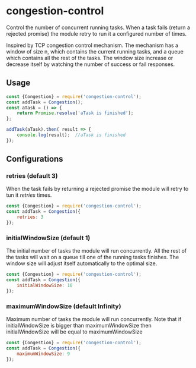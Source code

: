 # congestion-control
Control the number of concurrent running tasks. When a task fails (return a rejected promise) the module retry to run it a configured number of times.


Inspired by TCP congestion control mechanism. The mechanism has a window of size n, which contains the current running tasks, and a queue which contains all the rest of the tasks. The window size increase or decrease itself by watching the number of success or fail responses.   


## Usage
```js
const {Congestion} = require('congestion-control');
const addTask = Congestion();
const aTask = () => {
    return Promise.resolve('aTask is finished');
};

addTask(aTask).then( result => {
    console.log(result);  //aTask is finished
});
```

## Configurations
### retries (default 3)
When the task fails by returning a rejected promise the module will retry to tun it *retries* times. 
```js
const {Congestion} = require('congestion-control');
const addTask = Congestion({
    retries: 3
});
```

### initialWindowSize (default 1)
The initial number of tasks the module will run concurrently. All the rest of the tasks will wait on a queue till one of the running tasks finishes.
The window size will adjust itself automatically to the optimal size. 
```js
const {Congestion} = require('congestion-control');
const addTask = Congestion({
    initialWindowSize: 10
});
```

### maximumWindowSize (default Infinity)
Maximum number of tasks the module will run concurrently.
Note that if initialWindowSize is bigger than maximumWindowSize then initialWindowSize will be equal to maximumWindowSize
```js
const {Congestion} = require('congestion-control');
const addTask = Congestion({
    maximumWindowSize: 9
});
```